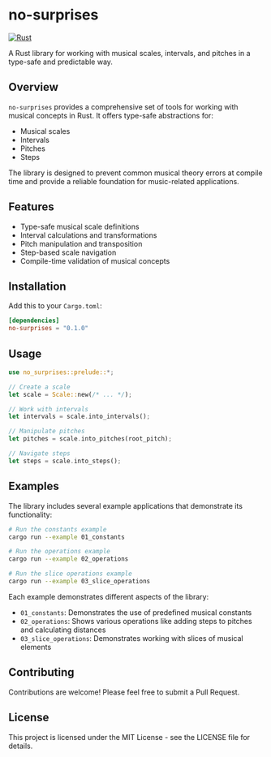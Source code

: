 # no-surprises

[![Rust](https://github.com/veminovici/no-surprises-rs/actions/workflows/rust.yml/badge.svg)](https://github.com/veminovici/no-surprises-rs/actions/workflows/rust.yml)

A Rust library for working with musical scales, intervals, and pitches in a type-safe and predictable way.

## Overview

`no-surprises` provides a comprehensive set of tools for working with musical concepts in Rust. It offers type-safe abstractions for:
- Musical scales
- Intervals
- Pitches
- Steps

The library is designed to prevent common musical theory errors at compile time and provide a reliable foundation for music-related applications.

## Features

- Type-safe musical scale definitions
- Interval calculations and transformations
- Pitch manipulation and transposition
- Step-based scale navigation
- Compile-time validation of musical concepts

## Installation

Add this to your `Cargo.toml`:

```toml
[dependencies]
no-surprises = "0.1.0"
```

## Usage

```rust
use no_surprises::prelude::*;

// Create a scale
let scale = Scale::new(/* ... */);

// Work with intervals
let intervals = scale.into_intervals();

// Manipulate pitches
let pitches = scale.into_pitches(root_pitch);

// Navigate steps
let steps = scale.into_steps();
```

## Examples

The library includes several example applications that demonstrate its functionality:

```bash
# Run the constants example
cargo run --example 01_constants

# Run the operations example
cargo run --example 02_operations

# Run the slice operations example
cargo run --example 03_slice_operations
```

Each example demonstrates different aspects of the library:
- `01_constants`: Demonstrates the use of predefined musical constants
- `02_operations`: Shows various operations like adding steps to pitches and calculating distances
- `03_slice_operations`: Demonstrates working with slices of musical elements

## Contributing

Contributions are welcome! Please feel free to submit a Pull Request.

## License

This project is licensed under the MIT License - see the LICENSE file for details. 